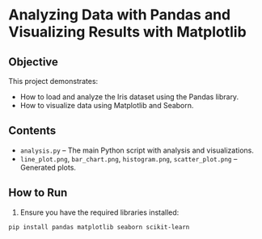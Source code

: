 # Analyzing Data with Pandas and Visualizing Results with Matplotlib

## Objective

This project demonstrates:
- How to load and analyze the Iris dataset using the Pandas library.
- How to visualize data using Matplotlib and Seaborn.

## Contents

- `analysis.py` – The main Python script with analysis and visualizations.
- `line_plot.png`, `bar_chart.png`, `histogram.png`, `scatter_plot.png` – Generated plots.

## How to Run

1. Ensure you have the required libraries installed:

```bash
pip install pandas matplotlib seaborn scikit-learn
